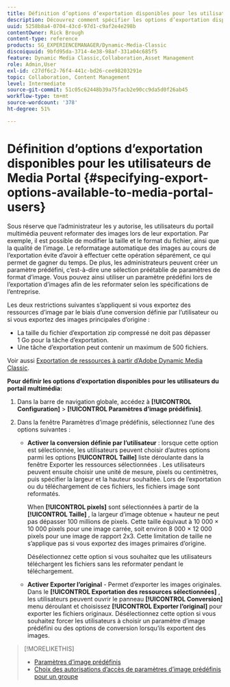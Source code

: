 ```yaml
---
title: Définition d’options d’exportation disponibles pour les utilisateurs de Media Portal
description: Découvrez comment spécifier les options d’exportation disponibles pour les utilisateurs de Media Portal dans Adobe Dynamic Media Classic.
uuid: 5258b8a4-0704-43cd-97d1-c9af2e4e298b
contentOwner: Rick Brough
content-type: reference
products: SG_EXPERIENCEMANAGER/Dynamic-Media-Classic
discoiquuid: 9bfd95da-3714-4e38-98af-331a04c685f5
feature: Dynamic Media Classic,Collaboration,Asset Management
role: Admin,User
exl-id: c27df6c2-76f4-441c-bd26-cee98203291e
topic: Collaboration, Content Management
level: Intermediate
source-git-commit: 51c05c62448b39a75facb2e90cc9da5d0f26ab45
workflow-type: tm+mt
source-wordcount: '378'
ht-degree: 51%

---
```


# Définition d’options d’exportation disponibles pour les utilisateurs de Media Portal {#specifying-export-options-available-to-media-portal-users}

Sous réserve que l’administrateur les y autorise, les utilisateurs du portail multimédia peuvent reformater des images lors de leur exportation. Par exemple, il est possible de modifier la taille et le format du fichier, ainsi que la qualité de l’image. Le reformatage automatique des images au cours de l’exportation évite d’avoir à effectuer cette opération séparément, ce qui permet de gagner du temps. De plus, les administrateurs peuvent créer un paramètre prédéfini, c’est-à-dire une sélection préétablie de paramètres de format d’image. Vous pouvez ainsi utiliser un paramètre prédéfini lors de l’exportation d’images afin de les reformater selon les spécifications de l’entreprise.

Les deux restrictions suivantes s’appliquent si vous exportez des ressources d’image par le biais d’une conversion définie par l’utilisateur ou si vous exportez des images principales d’origine :

* La taille du fichier d’exportation zip compressé ne doit pas dépasser 1 Go pour la tâche d’exportation.
* Une tâche d’exportation peut contenir un maximum de 500 fichiers.

Voir aussi [Exportation de ressources à partir d’Adobe Dynamic Media Classic](exporting-assets-from-dmc.md#exporting-assets-from_dmc).

**Pour définir les options d’exportation disponibles pour les utilisateurs du portail multimédia:**

1. Dans la barre de navigation globale, accédez à **[!UICONTROL Configuration]** > **[!UICONTROL Paramètres d’image prédéfinis]**.
1. Dans la fenêtre Paramètres d’image prédéfinis, sélectionnez l’une des options suivantes :

   * **Activer la conversion définie par l’utilisateur** : lorsque cette option est sélectionnée, les utilisateurs peuvent choisir d’autres options parmi les options **[!UICONTROL Taille]** liste déroulante dans la fenêtre Exporter les ressources sélectionnées . Les utilisateurs peuvent ensuite choisir une unité de mesure, pixels ou centimètres, puis spécifier la largeur et la hauteur souhaitée. Lors de l’exportation ou du téléchargement de ces fichiers, les fichiers image sont reformatés.

     When **[!UICONTROL pixels]** sont sélectionnées à partir de la **[!UICONTROL Taille]** , la largeur d’image obtenue × hauteur ne peut pas dépasser 100 millions de pixels. Cette taille équivaut à 10 000 × 10 000 pixels pour une image carrée, soit environ 8 000 × 12 000 pixels pour une image de rapport 2x3. Cette limitation de taille ne s’applique pas si vous exportez des images primaires d’origine.

     Désélectionnez cette option si vous souhaitez que les utilisateurs téléchargent les fichiers sans les reformater pendant le téléchargement.

   * **Activer Exporter l’original** - Permet d’exporter les images originales. Dans le **[!UICONTROL Exportation des ressources sélectionnées]** , les utilisateurs peuvent ouvrir le panneau **[!UICONTROL Conversion]** menu déroulant et choisissez **[!UICONTROL Exporter l’original]** pour exporter les fichiers originaux. Désélectionnez cette option si vous souhaitez forcer les utilisateurs à choisir un paramètre d’image prédéfini ou des options de conversion lorsqu’ils exportent des images.

>[!MORELIKETHIS]
>
>* [Paramètres d’image prédéfinis](application-setup.md#image_presets)
>* [Choix des autorisations d’accès de paramètres d’image prédéfinis pour un groupe](creating-media-portal-groups.md#choosing_image_preset_access_permissions_for_a_group)
